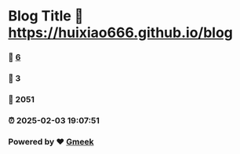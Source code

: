 # Blog Title :link: https://huixiao666.github.io/blog 
### :page_facing_up: [6](https://huixiao666.github.io/blog/tag.html) 
### :speech_balloon: 3 
### :hibiscus: 2051 
### :alarm_clock: 2025-02-03 19:07:51 
### Powered by :heart: [Gmeek](https://github.com/Meekdai/Gmeek)
